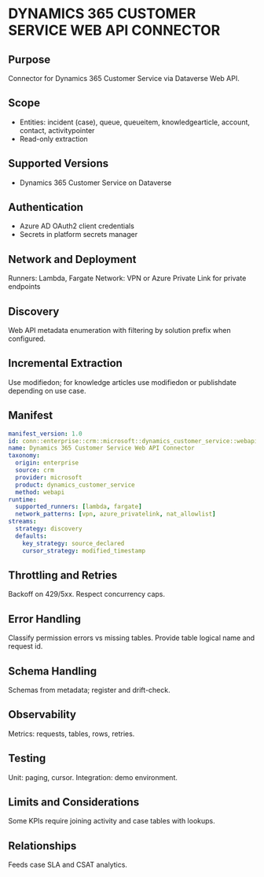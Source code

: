 # DYNAMICS 365 CUSTOMER SERVICE WEB API CONNECTOR

## Purpose
Connector for Dynamics 365 Customer Service via Dataverse Web API.

## Scope
- Entities: incident (case), queue, queueitem, knowledgearticle, account, contact, activitypointer
- Read-only extraction

## Supported Versions
- Dynamics 365 Customer Service on Dataverse

## Authentication
- Azure AD OAuth2 client credentials
- Secrets in platform secrets manager

## Network and Deployment
Runners: Lambda, Fargate
Network: VPN or Azure Private Link for private endpoints

## Discovery
Web API metadata enumeration with filtering by solution prefix when configured.

## Incremental Extraction
Use modifiedon; for knowledge articles use modifiedon or publishdate depending on use case.

## Manifest
```yaml
manifest_version: 1.0
id: conn::enterprise::crm::microsoft::dynamics_customer_service::webapi
name: Dynamics 365 Customer Service Web API Connector
taxonomy:
  origin: enterprise
  source: crm
  provider: microsoft
  product: dynamics_customer_service
  method: webapi
runtime:
  supported_runners: [lambda, fargate]
  network_patterns: [vpn, azure_privatelink, nat_allowlist]
streams:
  strategy: discovery
  defaults:
    key_strategy: source_declared
    cursor_strategy: modified_timestamp
```
## Throttling and Retries
Backoff on 429/5xx. Respect concurrency caps.

## Error Handling
Classify permission errors vs missing tables. Provide table logical name and request id.

## Schema Handling
Schemas from metadata; register and drift-check.

## Observability
Metrics: requests, tables, rows, retries.

## Testing
Unit: paging, cursor. Integration: demo environment.

## Limits and Considerations
Some KPIs require joining activity and case tables with lookups.

## Relationships
Feeds case SLA and CSAT analytics.
